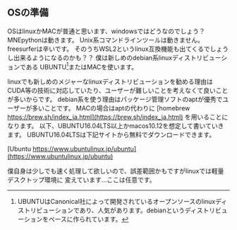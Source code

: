 
## OSの準備
OSはlinuxかMACが普通と思います、windowsではどうなのでしょう？
MNEpythonは動きます。
Unix系コマンドラインツールは動きません。freesurferは辛いです。
そのうちWSL2というlinux互換機能も出てくるでしょうし出来るようになるのかも？？
僕は新しめのdebian系linuxディストリビューションである
UBUNTU[^ubuntu]またはMACを使います。

[^ubuntu]:UBUNTUはCanonical社によって開発されているオープンソースのlinuxディストリビューションであり、人気があります。debianというディストリビューションをベースに作られています。

linuxでも新しめのメジャーなlinuxディストリビューションを勧める理由は
CUDA等の技術に対応していたり、ユーザーが難しいことを考えなくて良いことが多いからです。
debian系を使う理由はパッケージ管理ソフトのaptが優秀でユーザーが多いことです。
MACの場合はaptの代わりに [homebrew https://brew.sh/index_ja.html](https://brew.sh/index_ja.html) を用いることになります。
以下、UBUNTU16.04LTS以上かmacos10.12を想定して書いていきます。
UBUNTU16.04LTSは下記サイトから無料でダウンロードできます。

[Ubuntu https://www.ubuntulinux.jp/ubuntu](https://www.ubuntulinux.jp/ubuntu)

僕自身は少しでも速く処理して欲しいので、誤差範囲かもですがlinuxでは軽量デスクトップ環境に
変えています…ここは任意です。
